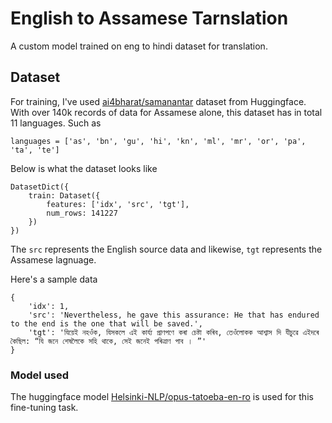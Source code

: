 # English to Assamese Tarnslation 

A custom model trained on eng to hindi dataset for translation.

## Dataset

For training, I've used [ai4bharat/samanantar](https://huggingface.co/datasets/ai4bharat/samanantar) dataset from Huggingface. With over 140k records of data for Assamese alone, this dataset has in total 11 languages. Such as 

```
languages = ['as', 'bn', 'gu', 'hi', 'kn', 'ml', 'mr', 'or', 'pa', 'ta', 'te']
```
Below is what the dataset looks like

```
DatasetDict({
    train: Dataset({
        features: ['idx', 'src', 'tgt'],
        num_rows: 141227
    })
})
```
The `src` represents the English source data and likewise, `tgt` represents the Assamese lagnuage. 

Here's a sample data 
```
{
    'idx': 1,
    'src': 'Nevertheless, he gave this assurance: He that has endured to the end is the one that will be saved.',
    'tgt': 'যিয়েই নহওঁক, যিসকলে এই কাৰ্য্য প্ৰাণপণে কৰা চেষ্টা কৰিব, তেওঁলোকক আশ্বাস দি যীচুৱে এইদৰে কৈছিল: “যি জনে শেষলৈকে সহি থাকে, সেই জনেই পৰিত্ৰাণ পাব । ”'
}
```

### Model used

The huggingface model [Helsinki-NLP/opus-tatoeba-en-ro](https://huggingface.co/Helsinki-NLP/opus-tatoeba-en-ro) is used for this fine-tuning task.

